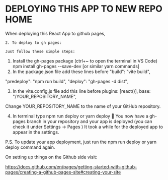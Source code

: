 # DEPLOYING THIS APP TO NEW REPO HOME
When deploying this React App to github pages,

    2. To deploy to gh pages:

    Just follow these simple steps:

1. Install the gh-pages package (ctrl+~ to open the terminal in VS Code)
npm install gh-pages --save-dev   [or similar yarn commands]
2. In the package.json file add these lines before "build": "vite build",

"predeploy": "npm run build",
"deploy": "gh-pages -d dist",

3. In the vite.config.js file add this line before plugins: [react()],
base: "/YOUR_REPOSITORY_NAME",

Change YOUR_REPOSITORY_NAME to the name of your GitHub repository.

4. In terminal type
npm run deploy or yarn deploy
🎉 You now have a gh-pages branch in your repository and your app is deployed (you can check it under Settings -> Pages )
It took a while for the deployed app to appear in the settings.

P.S. To update your app deployment, just run the npm run deploy or yarn deploy command again.

On setting up things on the Github side visit:

https://docs.github.com/en/pages/getting-started-with-github-pages/creating-a-github-pages-site#creating-your-site